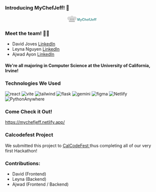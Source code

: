 ### Introducing MyChefJeff! 🍳

<div style="text-align: center;">
    <img src="/images/brand.png" alt="MyChefJeff with Chef Hat as logo" width="100"/>
</div>

### Meet the team! 👏🏽
- David Joves <a href="https://www.linkedin.com/in/david-joves/" target="_blank"> LinkedIn </a>
- Leyna Nguyen <a href="https://www.linkedin.com/in/leynanguyen3/" target="_blank"> LinkedIn </a>
- Ajwad Ayon <a href="https://www.linkedin.com/in/ajwad-tahmid-ayon/" target="_blank"> LinkedIn </a>

#### We're all majoring in Computer Science at the University of California, Irvine!

### Technologies We Used 
![react](https://img.shields.io/badge/React-darkslategray?style=flat-square&logo=react&logoSize=auto)
![vite](https://img.shields.io/badge/Vite-%23646CFF?style=flat-square&logo=vite&logoColor=white&logoSize=auto)
![tailwind](https://img.shields.io/badge/Tailwind-%2306B6D4?style=flat-square&logo=tailwindcss&logoColor=white)
![flask](https://img.shields.io/badge/flask-white?style=flat-square&logo=flask&logoColor=%23000000)
![gemini](https://img.shields.io/badge/Gemini-%238E75B2?style=flat-square&logo=googlegemini&logoColor=white)
![figma](https://img.shields.io/badge/Figma-%23F24E1E?style=flat-square&logo=figma&logoColor=white&logoSize=auto)
![Netlify](https://img.shields.io/badge/Netlify-%2300C7B7?style=flat-square&logo=netlify&logoColor=white)
![PythonAnywhere](https://img.shields.io/badge/PythonAnywhere-%231D9FD7?style=flat-square&logo=pythonanywhere&logoColor=white)

### Come Check it Out! 
https://mychefjeff.netlify.app/ 


### Calcodefest Project

We submitted this project to <a href="https://calcodefest.devpost.com/"  target="_blank"> CalCodeFest </a> thus completing all of our very first Hackathon!


### Contributions: 
- David (Frontend)
- Leyna (Backend)
- Ajwad (Frontend / Backend)
